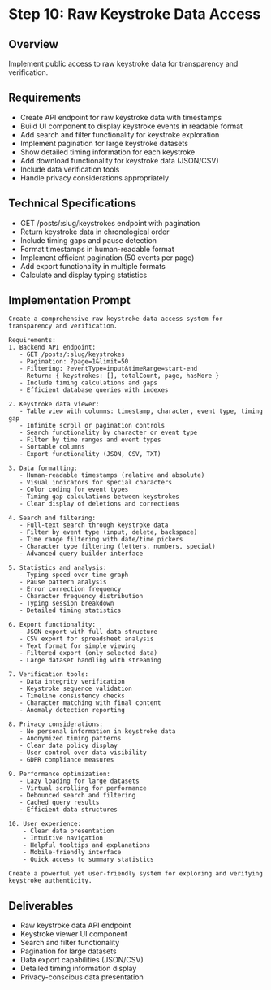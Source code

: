 # Step 10: Raw Keystroke Data Access

## Overview
Implement public access to raw keystroke data for transparency and verification.

## Requirements
- Create API endpoint for raw keystroke data with timestamps
- Build UI component to display keystroke events in readable format
- Add search and filter functionality for keystroke exploration
- Implement pagination for large keystroke datasets
- Show detailed timing information for each keystroke
- Add download functionality for keystroke data (JSON/CSV)
- Include data verification tools
- Handle privacy considerations appropriately

## Technical Specifications
- GET /posts/:slug/keystrokes endpoint with pagination
- Return keystroke data in chronological order
- Include timing gaps and pause detection
- Format timestamps in human-readable format
- Implement efficient pagination (50 events per page)
- Add export functionality in multiple formats
- Calculate and display typing statistics

## Implementation Prompt

```
Create a comprehensive raw keystroke data access system for transparency and verification.

Requirements:
1. Backend API endpoint:
   - GET /posts/:slug/keystrokes
   - Pagination: ?page=1&limit=50
   - Filtering: ?eventType=input&timeRange=start-end
   - Return: { keystrokes: [], totalCount, page, hasMore }
   - Include timing calculations and gaps
   - Efficient database queries with indexes

2. Keystroke data viewer:
   - Table view with columns: timestamp, character, event type, timing gap
   - Infinite scroll or pagination controls
   - Search functionality by character or event type
   - Filter by time ranges and event types
   - Sortable columns
   - Export functionality (JSON, CSV, TXT)

3. Data formatting:
   - Human-readable timestamps (relative and absolute)
   - Visual indicators for special characters
   - Color coding for event types
   - Timing gap calculations between keystrokes
   - Clear display of deletions and corrections

4. Search and filtering:
   - Full-text search through keystroke data
   - Filter by event type (input, delete, backspace)
   - Time range filtering with date/time pickers
   - Character type filtering (letters, numbers, special)
   - Advanced query builder interface

5. Statistics and analysis:
   - Typing speed over time graph
   - Pause pattern analysis
   - Error correction frequency
   - Character frequency distribution
   - Typing session breakdown
   - Detailed timing statistics

6. Export functionality:
   - JSON export with full data structure
   - CSV export for spreadsheet analysis
   - Text format for simple viewing
   - Filtered export (only selected data)
   - Large dataset handling with streaming

7. Verification tools:
   - Data integrity verification
   - Keystroke sequence validation
   - Timeline consistency checks
   - Character matching with final content
   - Anomaly detection reporting

8. Privacy considerations:
   - No personal information in keystroke data
   - Anonymized timing patterns
   - Clear data policy display
   - User control over data visibility
   - GDPR compliance measures

9. Performance optimization:
   - Lazy loading for large datasets
   - Virtual scrolling for performance
   - Debounced search and filtering
   - Cached query results
   - Efficient data structures

10. User experience:
    - Clear data presentation
    - Intuitive navigation
    - Helpful tooltips and explanations
    - Mobile-friendly interface
    - Quick access to summary statistics

Create a powerful yet user-friendly system for exploring and verifying keystroke authenticity.
```

## Deliverables
- Raw keystroke data API endpoint
- Keystroke viewer UI component
- Search and filter functionality
- Pagination for large datasets
- Data export capabilities (JSON/CSV)
- Detailed timing information display
- Privacy-conscious data presentation